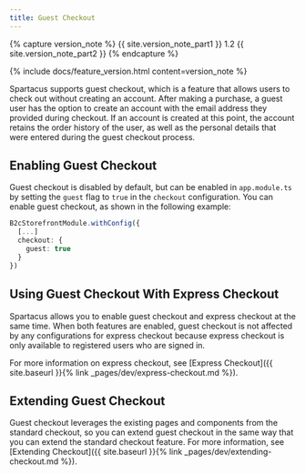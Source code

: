 ```yaml
---
title: Guest Checkout
---
```


{% capture version_note %}
{{ site.version_note_part1 }} 1.2 {{ site.version_note_part2 }}
{% endcapture %}

{% include docs/feature_version.html content=version_note %}

Spartacus supports guest checkout, which is a feature that allows users to check out without creating an account. After making a purchase, a guest user has the option to create an account with the email address they provided during checkout. If an account is created at this point, the account retains the order history of the user, as well as the personal details that were entered during the guest checkout process.

## Enabling Guest Checkout

Guest checkout is disabled by default, but can be enabled in `app.module.ts` by setting the `guest` flag to `true` in the `checkout` configuration. You can enable guest checkout, as shown in the following example:

```ts
B2cStorefrontModule.withConfig({
  [...]
  checkout: {
    guest: true
  }
})
```

## Using Guest Checkout With Express Checkout

Spartacus allows you to enable guest checkout and express checkout at the same time. When both features are enabled, guest checkout is not affected by any configurations for express checkout because express checkout is only available to registered users who are signed in.

For more information on express checkout, see [Express Checkout]({{ site.baseurl }}{% link _pages/dev/express-checkout.md %}).

## Extending Guest Checkout

Guest checkout leverages the existing pages and components from the standard checkout, so you can extend guest checkout in the same way that you can extend the standard checkout feature. For more information, see [Extending Checkout]({{ site.baseurl }}{% link _pages/dev/extending-checkout.md %}).
